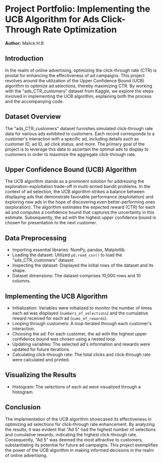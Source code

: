 # Project Portfolio: Implementing the UCB Algorithm for Ads Click-Through Rate Optimization

**Author:** Malick H.B

## Introduction

In the realm of online advertising, optimizing the click-through rate (CTR) is pivotal for enhancing the effectiveness of ad campaigns. This project revolves around the utilization of the Upper Confidence Bound (UCB) algorithm to optimize ad selections, thereby maximizing CTR. By working with the "ads_CTR_customers" dataset from Kaggle, we explore the steps involved in implementing the UCB algorithm, explaining both the process and the accompanying code.

## Dataset Overview

The "ads_CTR_customers" dataset furnishes simulated click-through rate data for various ads exhibited to customers. Each record corresponds to a customer's interaction with a specific ad, including details such as customer ID, ad ID, ad click status, and more. The primary goal of the project is to leverage this data to ascertain the optimal ads to display to customers in order to maximize the aggregate click-through rate.

## Upper Confidence Bound (UCB) Algorithm

The UCB algorithm stands as a prominent solution for addressing the exploration-exploitation trade-off in multi-armed bandit problems. In the context of ad selection, the UCB algorithm strikes a balance between displaying ads that demonstrate favorable performance (exploitation) and exploring new ads in the hope of discovering even better-performing ones (exploration). The algorithm estimates the expected reward (CTR) for each ad and computes a confidence bound that captures the uncertainty in this estimate. Subsequently, the ad with the highest upper confidence bound is chosen for presentation to the next customer.

## Data Preprocessing

- Importing essential libraries: NumPy, pandas, Matplotlib.
- Loading the dataset: Utilized `pd.read_csv()` to load the "ads_CTR_customers" dataset.
- Inspecting the dataset: Displayed the initial rows of the dataset and its shape.
- Dataset dimensions: The dataset comprises 10,000 rows and 10 columns.

## Implementing the UCB Algorithm

- Initialization: Variables were initialized to monitor the number of times each ad was displayed (`numbers_of_selections`) and the cumulative reward received for each ad (`sums_of_rewards`).
- Looping through customers: A loop iterated through each customer's interaction.
- Choosing the ad: For each customer, the ad with the highest upper confidence bound was chosen using a nested loop.
- Updating variables: The selected ad's information and rewards were updated for future iterations.
- Calculating click-through rate: The total clicks and click-through rate were calculated and printed.

## Visualizing the Results

- Histogram: The selections of each ad were visualized through a histogram.

## Conclusion

The implementation of the UCB algorithm showcased its effectiveness in optimizing ad selections for click-through rate enhancement. By analyzing the results, it was evident that "Ad 5" had the highest number of selections and cumulative rewards, indicating the highest click-through rate. Consequently, "Ad 5" was deemed the most attractive to customers, substantiating its potential for future ad campaigns. This project exemplifies the power of the UCB algorithm in making informed decisions in the realm of online advertising.
